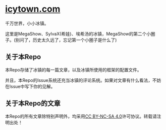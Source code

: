 # [icytown.com](https://icytown.com)

千万世界，小小冰镇。

这里是MegaShow、SylvaX(希娃)、埃希汤的冰镇，MegaShow的第二个小圈子。(别问了，历史太久远了，忘记第一个小圈子是什么了)

## 关于本Repo

本Repo存储了冰镇的每一篇文章，以及冰镇所使用的框架的配置文件。

并且，本Repo的Issue系统还充当冰镇的评论系统。如果对文章有什么看法，不妨在Issue中写下你的见解。

## 关于本Repo的文章

本Repo的所有文章除特别声明外，均采用[CC BY-NC-SA 4.0](https://creativecommons.org/licenses/by-nc-sa/4.0/)许可协议。转载请注明出处！

